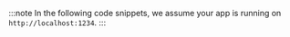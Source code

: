 :::note
In the following code snippets, we assume your app is running on `http://localhost:1234`.
:::
